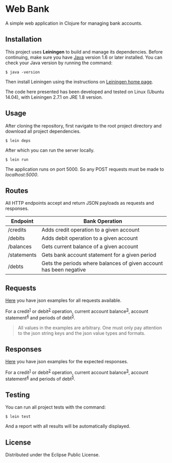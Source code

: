 # Web Bank


A simple web application in Clojure for managing bank accounts.

## Installation

This project uses **Leiningen** to build and manage its dependencies. Before continuing, make sure you have [Java](https://www.oracle.com/technetwork/java/javase/downloads/index.html) version 1.6 or later installed. You can check your Java version by running the command:

    $ java -version


Then install Leiningen using the instructions on [Leiningen home page](https://leiningen.org/).

The code here presented has been developed and tested on Linux (Ubuntu 14.04), with Leiningen 2.7.1 on JRE 1.8 version.


## Usage

After cloning the repository, first navigate to the root project directory and download all project dependencies.

    $ lein deps

After which you can run the server locally.

    $ lein run

The application runs on port 5000. So any POST requests must be made to *localhost:5000*.


## Routes

All HTTP endpoints accept and return JSON payloads as requests and responses.

Endpoint   | Bank Operation
---------- | ------------------
/credits | Adds credit operation to a given account
/debits | Adds debit operation to a given account
/balances | Gets current balance of a given account
/statements | Gets bank account statement for a given period
/debts | Gets the periods where balances of given account has been negative


## Requests

[Here](https://github.com/DanLux/nubank/tree/master/resources/requests-examples) you have json examples for all requests available.

For a credit<sup>[1](https://github.com/DanLux/nubank/blob/master/resources/requests-examples/credits.json)</sup> or debit<sup>[2](https://github.com/DanLux/nubank/blob/master/resources/requests-examples/debits.json)</sup> operation, current account balance<sup>[3](https://github.com/DanLux/nubank/blob/master/resources/requests-examples/balances.json)</sup>, account statement<sup>[4](https://github.com/DanLux/nubank/blob/master/resources/requests-examples/statements.json)</sup> and periods of debt<sup>[5](https://github.com/DanLux/nubank/blob/master/resources/requests-examples/debts.json)</sup>.

> All values in the examples are arbitrary. One must only pay attention to the json string keys and the json value types and formats.


## Responses

[Here](https://github.com/DanLux/nubank/tree/master/resources/responses-examples) you have json examples for the expected responses.

For a credit<sup>[1](https://github.com/DanLux/nubank/blob/master/resources/responses-examples/credits.json)</sup> or debit<sup>[2](https://github.com/DanLux/nubank/blob/master/resources/responses-examples/debits.json)</sup> operation, current account balance<sup>[3](https://github.com/DanLux/nubank/blob/master/resources/responses-examples/balances.json)</sup>, account statement<sup>[4](https://github.com/DanLux/nubank/blob/master/resources/responses-examples/statements.json)</sup> and periods of debt<sup>[5](https://github.com/DanLux/nubank/blob/master/resources/responses-examples/debts.json)</sup>.


## Testing

You can run all project tests with the command:

    $ lein test

And a report with all results will be automatically displayed.


## License

Distributed under the Eclipse Public License.
